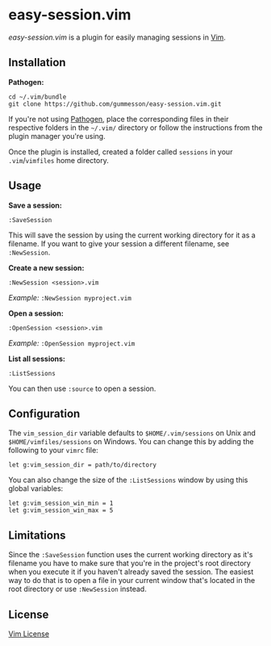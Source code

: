 # easy-session.vim

*easy-session.vim* is a plugin for easily managing sessions in [Vim](http://www.vim.org/ "Vim").

## Installation

**Pathogen:**

    cd ~/.vim/bundle
    git clone https://github.com/gummesson/easy-session.vim.git

If you're not using [Pathogen](https://github.com/tpope/vim-pathogen "Pathogen"), place the corresponding files in their respective folders in the `~/.vim/` directory or follow the instructions from the plugin manager you're using.

Once the plugin is installed, created a folder called `sessions` in your `.vim`/`vimfiles` home directory.

## Usage

**Save a session:**

    :SaveSession

This will save the session by using the current working directory for it as a filename. If you want to give your session a different filename, see `:NewSession`.

**Create a new session:**

    :NewSession <session>.vim

*Example:* `:NewSession myproject.vim`

**Open a session:**

    :OpenSession <session>.vim

*Example:* `:OpenSession myproject.vim`

**List all sessions:**

    :ListSessions

You can then use `:source` to open a session.

## Configuration

The `vim_session_dir` variable defaults to `$HOME/.vim/sessions` on Unix and `$HOME/vimfiles/sessions` on Windows. You can change this by adding the following to your `vimrc` file:

    let g:vim_session_dir = path/to/directory

You can also change the size of the `:ListSessions` window by using this global variables:

    let g:vim_session_win_min = 1
    let g:vim_session_win_max = 5

## Limitations

Since the `:SaveSession` function uses the current working directory as it's filename you have to make sure that you're in the project's root directory when you execute it if you haven't already saved the session. The easiest way to do that is to open a file in your current window that's located in the root directory or use `:NewSession` instead.

## License
[Vim License](http://vimdoc.sourceforge.net/htmldoc/uganda.html#license "Vim License")